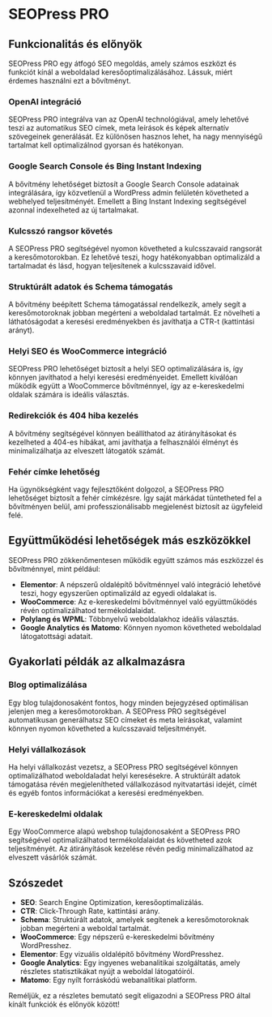 # SEOPress PRO

## Funkcionalitás és előnyök

SEOPress PRO egy átfogó SEO megoldás, amely számos eszközt és funkciót kínál a weboldalad keresőoptimalizálásához. Lássuk, miért érdemes használni ezt a bővítményt.

### OpenAI integráció

SEOPress PRO integrálva van az OpenAI technológiával, amely lehetővé teszi az automatikus SEO címek, meta leírások és képek alternatív szövegeinek generálását. Ez különösen hasznos lehet, ha nagy mennyiségű tartalmat kell optimalizálnod gyorsan és hatékonyan.

### Google Search Console és Bing Instant Indexing

A bővítmény lehetőséget biztosít a Google Search Console adatainak integrálására, így közvetlenül a WordPress admin felületén követheted a webhelyed teljesítményét. Emellett a Bing Instant Indexing segítségével azonnal indexelheted az új tartalmakat.

### Kulcsszó rangsor követés

A SEOPress PRO segítségével nyomon követheted a kulcsszavaid rangsorát a keresőmotorokban. Ez lehetővé teszi, hogy hatékonyabban optimalizáld a tartalmadat és lásd, hogyan teljesítenek a kulcsszavaid idővel.

### Struktúrált adatok és Schema támogatás

A bővítmény beépített Schema támogatással rendelkezik, amely segít a keresőmotoroknak jobban megérteni a weboldalad tartalmát. Ez növelheti a láthatóságodat a keresési eredményekben és javíthatja a CTR-t (kattintási arányt).

### Helyi SEO és WooCommerce integráció

SEOPress PRO lehetőséget biztosít a helyi SEO optimalizálására is, így könnyen javíthatod a helyi keresési eredményeidet. Emellett kiválóan működik együtt a WooCommerce bővítménnyel, így az e-kereskedelmi oldalak számára is ideális választás.

### Redirekciók és 404 hiba kezelés

A bővítmény segítségével könnyen beállíthatod az átirányításokat és kezelheted a 404-es hibákat, ami javíthatja a felhasználói élményt és minimalizálhatja az elveszett látogatók számát.

### Fehér címke lehetőség

Ha ügynökségként vagy fejlesztőként dolgozol, a SEOPress PRO lehetőséget biztosít a fehér címkézésre. Így saját márkádat tüntetheted fel a bővítményen belül, ami professzionálisabb megjelenést biztosít az ügyfeleid felé.

## Együttműködési lehetőségek más eszközökkel

SEOPress PRO zökkenőmentesen működik együtt számos más eszközzel és bővítménnyel, mint például:

- **Elementor**: A népszerű oldalépítő bővítménnyel való integráció lehetővé teszi, hogy egyszerűen optimalizáld az egyedi oldalakat is.
- **WooCommerce**: Az e-kereskedelmi bővítménnyel való együttműködés révén optimalizálhatod termékoldalaidat.
- **Polylang és WPML**: Többnyelvű weboldalakhoz ideális választás.
- **Google Analytics és Matomo**: Könnyen nyomon követheted weboldalad látogatottsági adatait.

## Gyakorlati példák az alkalmazásra

### Blog optimalizálása

Egy blog tulajdonosaként fontos, hogy minden bejegyzésed optimálisan jelenjen meg a keresőmotorokban. A SEOPress PRO segítségével automatikusan generálhatsz SEO címeket és meta leírásokat, valamint könnyen nyomon követheted a kulcsszavaid teljesítményét.

### Helyi vállalkozások

Ha helyi vállalkozást vezetsz, a SEOPress PRO segítségével könnyen optimalizálhatod weboldaladat helyi keresésekre. A struktúrált adatok támogatása révén megjelenítheted vállalkozásod nyitvatartási idejét, címét és egyéb fontos információkat a keresési eredményekben.

### E-kereskedelmi oldalak

Egy WooCommerce alapú webshop tulajdonosaként a SEOPress PRO segítségével optimalizálhatod termékoldalaidat és követheted azok teljesítményét. Az átirányítások kezelése révén pedig minimalizálhatod az elveszett vásárlók számát.

## Szószedet

- **SEO**: Search Engine Optimization, keresőoptimalizálás.
- **CTR**: Click-Through Rate, kattintási arány.
- **Schema**: Struktúrált adatok, amelyek segítenek a keresőmotoroknak jobban megérteni a weboldal tartalmát.
- **WooCommerce**: Egy népszerű e-kereskedelmi bővítmény WordPresshez.
- **Elementor**: Egy vizuális oldalépítő bővítmény WordPresshez.
- **Google Analytics**: Egy ingyenes webanalitikai szolgáltatás, amely részletes statisztikákat nyújt a weboldal látogatóiról.
- **Matomo**: Egy nyílt forráskódú webanalitikai platform.

Reméljük, ez a részletes bemutató segít eligazodni a SEOPress PRO által kínált funkciók és előnyök között!